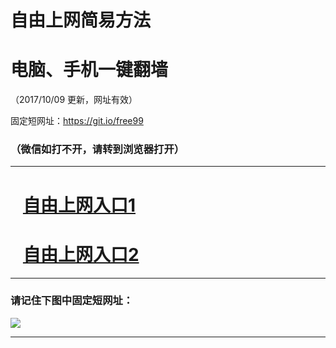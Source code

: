 ﻿# 自由上网简易方法

# 电脑、手机一键翻墙

（2017/10/09 更新，网址有效）

固定短网址：https://git.io/free99

### （微信如打不开，请转到浏览器打开）


***





# &nbsp;&nbsp; <a href="http://ft516513541.fwq-tz-1001.info/fwqtz01.html?t=100900119369 " target="_blank">自由上网入口1</a>
# &nbsp;&nbsp; <a href="http://ft3052525486.fwq-tz-1002.info/fwqtz02.html?t=100900112638 " target="_blank">自由上网入口2</a>
***

### 请记住下图中固定短网址：

<img src="https://s3-us-west-2.amazonaws.com/fwq-1001/yjfq-20170905okok.png" /> 


***


